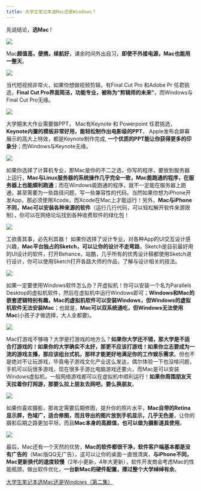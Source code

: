 ```yaml
---
title: 大学生笔记本选Mac还是Windows？
---
```


先说结论，**选Mac** ! 

![](https://www.v2fy.com/asset/0i/jikemiji/jikemiji-md/kr-000089.assets/1240.png)


Mac**颜值高，便携，续航好**，课余时间外出自习，**即使不外接电源，Mac也能用一整天**。

![](https://www.v2fy.com/asset/0i/jikemiji/jikemiji-md/kr-000089.assets/1240-20200807111753939.png)


当代短视频非常火，如果你想做视频剪辑，有Final Cut Pro 和Adobe Pr 任君挑选，**Final Cut Pro界面简洁，功能专业，被称为“剪辑师的未来”**，而Windows与Final Cut Pro无缘。

![](https://www.v2fy.com/asset/0i/jikemiji/jikemiji-md/kr-000089.assets/1240-20200807111757853.png)


大学期末大作业需要做PPT， Mac有Keynote 和 Powerpoint 任君挑选，**Keynote内置的模板非常好用，能轻松制作出电影级的PPT**， Apple发布会屏幕展示的高大上特效，都是Keynote制作完成, **一个优质的PPT能让你获得更多的印象分**；而Windows与Keynote无缘。

![](https://www.v2fy.com/asset/0i/jikemiji/jikemiji-md/kr-000089.assets/1240-20200807111800509.png)


如果你选择了计算机专业，那Mac是你的不二之选，你写的程序，要放到服务器上运行，**Mac与Linux服务器的系统操作几乎完全一致，Mac能跑通的程序，在服务器上也能顺利跑通**；而在Windows能跑通的程序，就不一定能在服务器上跑通，甚至需要为一些路径问题，写一些兼容性的代码。当然如果你想为iPhone开发App，那必须使用Xcode，而Xcode在Mac上才能运行！另外，**Mac与iPhone不同，Mac可以安装各种来源的软件**（运行几行代码，可以轻松解开软件来源限制），你可以在网络论坛找到各种收费软件的绿化包！

![](https://www.v2fy.com/asset/0i/jikemiji/jikemiji-md/kr-000089.assets/1240-20200807111801704.png)


工欲善其事，必先利其器！ 如果你选择了设计专业，对各种App的UI交互设计感兴趣，**Mac平台独占的Sketch，可以让你的设计不走弯路**，Sketch是目前最好用的UI设计的软件，打开Behance，站酷，几乎所有的优秀设计稿都使用Sketch进行设计，你可以使用Sketch打开各路大师的作品，了解与设计相关的技法。

![](https://www.v2fy.com/asset/0i/jikemiji/jikemiji-md/kr-000089.assets/1240-20200807111803877.png)


如果一定要使用Windows软件怎么办？开虚拟机！你可以安装一个名为Parallels Desktop的虚拟机软件，然后在虚拟机中运行Windows即可；**Windows和Mac的嵌套逻辑特别有趣，Mac的虚拟机软件可以安装Windows，但Windows的虚拟机软件无法安装Mac**；也就是，**Mac可以双系统通吃，但Windows无法使用Mac**(小孩子才做选择，大人全都要)。

![](https://www.v2fy.com/asset/0i/jikemiji/jikemiji-md/kr-000089.assets/1240-20200807111808182.png)



Mac打游戏不够嗨？大学是打游戏的地方么？**如果你大学还不错，那大学是不适合打游戏的！如果你的大学确实不太好，那更不应该打游戏！如果你立志要成为一流的游戏主播，那应该组台式机，那样才能更好地满足你的工作娱乐需求**。但也不是绝对不让玩游戏，毕竟电子游戏文化产业这么发达，偶尔体验一下也没啥问题，手机可以玩很多游戏，现在很多手游比电脑游戏还要火，而Mac是可以安装Windows虚拟机，一般网络游戏都可以在虚拟机中顺利运行！**如果你周围朋友天天拉着你打网游，那要么拉上朋友去网吧，要么换朋友**。


![](https://www.v2fy.com/asset/0i/jikemiji/jikemiji-md/kr-000089.assets/1240-20200807111810191.png)

如果你喜欢摄影，那肯定需要后期修图，提升你的照片水平，**Mac自带的Retina显示屏，色域广，适合修图，而且导出的图片放到手机显示，几乎无色差**，让你的摄影后期之路更加平坦，而且**Mac本身的高颜值，也可以做为摄影道具使用**。

![](https://www.v2fy.com/asset/0i/jikemiji/jikemiji-md/kr-000089.assets/1240-20200807111813810.png)


最后，Mac还有一个天然的优势，**Mac的软件都很干净，软件客户端基本都是没有广告的**（Mac版QQ无广告），这可以让你的桌面一直很清爽，**与iPhone不同，Mac更新换代的速度较慢**（2年小更新，4年大更新），软件开发商会考虑Mac的性能瓶颈，做出软件优化，**一台新Mac的硬件配置，撑过整个大学绰绰有余**。

[大学生笔记本选Mac还是Windows（第二集）](https://www.jianshu.com/p/17e601d0134b)

